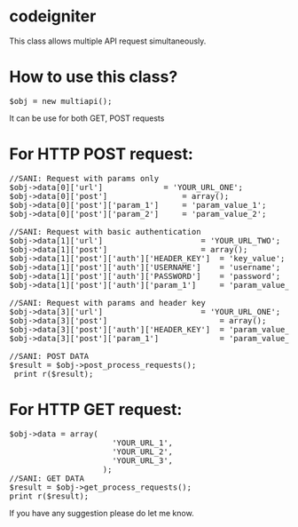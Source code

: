 # codeigniter
This class allows multiple API request simultaneously.

# How to use this class?
<pre>
$obj = new multiapi();
</pre>

It can be use for both GET, POST requests

# For HTTP POST request:

<pre>
//SANI: Request with params only
$obj->data[0]['url'] 	 	     = 'YOUR_URL_ONE';
$obj->data[0]['post'] 	             = array();
$obj->data[0]['post']['param_1']     = 'param_value_1';
$obj->data[0]['post']['param_2']     = 'param_value_2';

//SANI: Request with basic authentication
$obj->data[1]['url'] 	 	             = 'YOUR_URL_TWO';
$obj->data[1]['post'] 		             = array();
$obj->data[1]['post']['auth']['HEADER_KEY']  = 'key_value';
$obj->data[1]['post']['auth']['USERNAME']    = 'username';
$obj->data[1]['post']['auth']['PASSWORD']    = 'password';
$obj->data[1]['post']['auth']['param_1']     = 'param_value_1';

//SANI: Request with params and header key
$obj->data[3]['url'] 	 	     	     = 'YOUR_URL_ONE';
$obj->data[3]['post'] 	             	     = array();
$obj->data[3]['post']['auth']['HEADER_KEY']  = 'param_value_1';
$obj->data[3]['post']['param_1']     	     = 'param_value_2';

//SANI: POST DATA	
$result = $obj->post_process_requests();
 print_r($result);
</pre>



# For HTTP GET request:
<pre>
$obj->data = array(
					  'YOUR_URL_1',
					  'YOUR_URL_2',
					  'YOUR_URL_3',
					);
//SANI: GET DATA	
$result = $obj->get_process_requests();
print_r($result);
</pre>

If you have any suggestion please do let me know.
